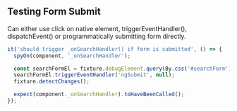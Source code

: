 ## Testing Form Submit

Can either use click on native element, triggerEventHandler(), dispatchEvent() or programmatically submitting form directly.

```js
it('should trigger _onSearchHandler() if form is submitted', () => {
  spyOn(component, '_onSearchHandler');

  const searchFormEl = fixture.debugElement.query(By.css('#searchForm'));
  searchFormEl.triggerEventHandler('ngSubmit', null);
  fixture.detectChanges();

  expect(component._onSearchHandler).toHaveBeenCalled();
});
```
